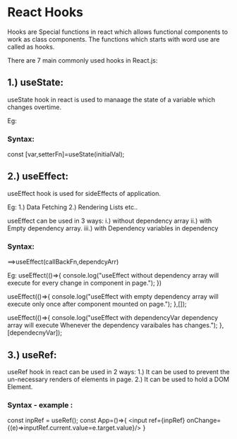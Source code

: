 # React Hooks

Hooks are Special functions in react which allows functional components to work as class components.
The functions which starts with word use are called as hooks.

There are 7 main commonly used hooks in React.js:

## 1.) useState:
useState hook in react is used to manaage the state of a variable which changes overtime.

Eg:
### Syntax:
const [var,setterFn]=useState(initialVal);

## 2.) useEffect:
useEffect hook is used for sideEffects of application.

Eg:
1.) Data Fetching
2.) Rendering Lists etc..

useEffect can be used in 3 ways:
i.) without dependency array
ii.) with Empty dependency array.
iii.) with Dependency variables in dependency 

### Syntax:
==>useEffect(callBackFn,dependcyArr)

Eg:
useEffect(()=>{
  console.log("useEffect without dependency array will execute for every change in component in page.");
})


useEffect(()=>{
  console.log("useEffect with empty dependency array will execute only once after component mounted on page.");
},[]);

useEffect(()=>{
  console.log("useEffect with dependencyVar dependency array will execute Whenever the dependency varaibales has changes.");
},[dependecnyVar]);

## 3.) useRef:
useRef hook in react can be used in 2 ways:
1.) It can be used to prevent the un-necessary renders of elements in page.
2.) It can be used to hold a DOM Element.

### Syntax - example :
const inpRef = useRef();
const App=()=>{
  <input ref={inpRef} onChange={(e)=>inputRef.current.value=e.target.value}/>
}
